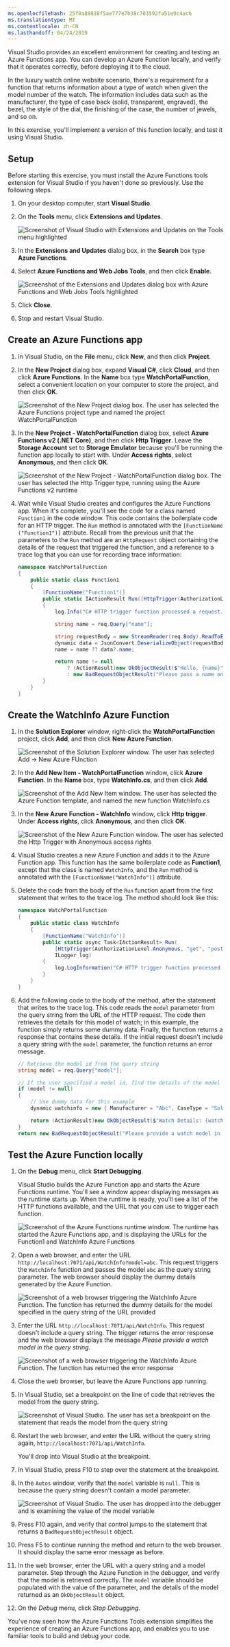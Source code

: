 ```yaml
---
ms.openlocfilehash: 25f0a88838f5ae777e7b38c703592fa51e9c4ac6
ms.translationtype: MT
ms.contentlocale: zh-CN
ms.lasthandoff: 04/24/2019
---
```

Visual Studio provides an excellent environment for creating and testing an Azure Functions app. You can develop an Azure Function locally, and verify that it operates correctly, before deploying it to the cloud.

In the luxury watch online website scenario, there's a requirement for a function that returns information about a type of watch when given the model number of the watch. The information includes data such as the manufacturer, the type of case back (solid, transparent, engraved), the bezel, the style of the dial, the finishing of the case, the number of jewels, and so on.

In this exercise, you'll implement a version of this function locally, and test it using Visual Studio.

## <a name="setup"></a>Setup

Before starting this exercise, you must install the Azure Functions tools extension for Visual Studio if you haven't done so previously. Use the following steps.

1. On your desktop computer, start **Visual Studio**.

1. On the **Tools** menu, click **Extensions and Updates**.

    ![Screenshot of Visual Studio with Extensions and Updates on the Tools menu highlighted](../media/3-tools-menu.png)

1. In the **Extensions and Updates** dialog box, in the **Search** box type **Azure Functions**.

1. Select **Azure Functions and Web Jobs Tools**, and then click **Enable**.

    ![Screenshot of the Extensions and Updates dialog box with Azure Functions and Web Jobs Tools highlighted](../media/3-azure-functions-and-web-jobs-tools.png)

1. Click **Close**.

1. Stop and restart Visual Studio.

## <a name="create-an-azure-functions-app"></a>Create an Azure Functions app

1. In Visual Studio, on the **File** menu, click **New**, and then click **Project**.

1. In the **New Project** dialog box, expand **Visual C#**, click **Cloud**, and then click **Azure Functions**. In the **Name** box type **WatchPortalFunction**, select a convenient location on your computer to store the project, and then click **OK**.

    ![Screenshot of the New Project dialog box. The user has selected the Azure Functions project type and named the project WatchPortalFunction](../media/3-create-project.png)

1. In the **New Project - WatchPortalFunction** dialog box, select **Azure Functions v2 (.NET Core)**, and then click **Http Trigger**. Leave the **Storage Account** set to **Storage Emulator** because you'll be running the function app locally to start with. Under **Access rights**, select **Anonymous**, and then click **OK**.

    ![Screenshot of the New Project - WatchPortalFunction dialog box. The user has selected the Http Trigger type, running using the Azure Functions v2 runtime](../media/3-project-trigger.png)

1. Wait while Visual Studio creates and configures the Azure Functions app. When it's complete, you'll see the code for a class named `Function1` in the code window. This code contains the boilerplate code for an HTTP trigger. The `Run` method is annotated with the `[FunctionName ("Function1")]` attribute. Recall from the previous unit that the parameters to the `Run` method are an `HttpRequest` object containing the details of the request that triggered the function, and a reference to a trace log that you can use for recording trace information:

    ```csharp
    namespace WatchPortalFunction
    {
        public static class Function1
        {
            [FunctionName("Function1")]
            public static IActionResult Run([HttpTrigger(AuthorizationLevel.Anonymous, "get", "post", Route = null)]HttpRequest req, TraceWriter log)
            {
                log.Info("C# HTTP trigger function processed a request.");

                string name = req.Query["name"];

                string requestBody = new StreamReader(req.Body).ReadToEnd();
                dynamic data = JsonConvert.DeserializeObject(requestBody);
                name = name ?? data?.name;

                return name != null
                    ? (ActionResult)new OkObjectResult($"Hello, {name}")
                    : new BadRequestObjectResult("Please pass a name on the query string or in the request body");
            }
        }
    }
    ```

## <a name="create-the-watchinfo-azure-function"></a>Create the WatchInfo Azure Function

1. In the **Solution Explorer** window, right-click the **WatchPortalFunction** project, click **Add**, and then click **New Azure Function**.

    ![Screenshot of the Solution Explorer window. The user has selected Add -> New Azure FUnction](../media/3-new-azure-function.png)

1. In the **Add New Item - WatchPortalFunction** window, click **Azure Function**. In the **Name** box, type **WatchInfo.cs**, and then click **Add**.

    ![Screenshot of the Add New Item window. The user has selected the Azure Function template, and named the new function WatchInfo.cs](../media/3-new-item.png)

1. In the **New Azure Function - WatchInfo** window, click **Http trigger**. Under **Access rights**, click **Anonymous**, and then click **OK**.

    ![Screenshot of the New Azure Function window. The user has selected the Http Trigger with Anonymous access rights](../media/3-new-azure-function-trigger.png)

1. Visual Studio creates a new Azure Function and adds it to the Azure Function app. This function has the same boilerplate code as **Function1**, except that the class is named `WatchInfo`, and the `Run` method is annotated with the `[FunctionName("WatchInfo")]` attribute.

1. Delete the code from the body of the `Run` function apart from the first statement that writes to the trace log. The method should look like this:

    ```csharp
    namespace WatchPortalFunction
    {
        public static class WatchInfo
        {
            [FunctionName("WatchInfo")]
            public static async Task<IActionResult> Run(
                [HttpTrigger(AuthorizationLevel.Anonymous, "get", "post", Route = null)] HttpRequest req,
                ILogger log)
            {
                log.LogInformation("C# HTTP trigger function processed a request.");
            }
        }
    }
    ```

1. Add the following code to the body of the method, after the statement that writes to the trace log. This code reads the `model` parameter from the query string from the URL of the HTTP request. The code then retrieves the details for this model of watch; in this example, the function simply returns some dummy data. Finally, the function returns a response that contains these details. If the initial request doesn't include a query string with the `model` parameter, the function returns an error message.

    ```csharp
    // Retrieve the model id from the query string
    string model = req.Query["model"];

    // If the user specified a model id, find the details of the model of watch
    if (model != null)
    {
        // Use dummy data for this example
        dynamic watchinfo = new { Manufacturer = "Abc", CaseType = "Solid", Bezel = "Titanium", Dial = "Roman", CaseFinish = "Silver", Jewels = 15 };

        return (ActionResult)new OkObjectResult($"Watch Details: {watchinfo.Manufacturer}, {watchinfo.CaseType}, {watchinfo.Bezel}, {watchinfo.Dial}, {watchinfo.CaseFinish}, {watchinfo.Jewels}");
    }
    return new BadRequestObjectResult("Please provide a watch model in the query string");
    ```

## <a name="test-the-azure-function-locally"></a>Test the Azure Function locally

1. On the **Debug** menu, click **Start Debugging**.

    Visual Studio builds the Azure Function app and starts the Azure Functions runtime. You'll see a window appear displaying messages as the runtime starts up. When the runtime is ready, you'll see a list of the HTTP functions available, and the URL that you can use to trigger each function.

    ![Screenshot of the Azure Functions runtime window. The runtime has started the Azure Functions app, and is displaying the URLs for the Function1 and WatchInfo Azure Functions](../media/3-azure-functions-runtime.png)

1. Open a web browser, and enter the URL `http://localhost:7071/api/WatchInfo?model=abc`. This request triggers the `WatchInfo` function and passes the model `abc` as the query string parameter. The web browser should display the dummy details generated by the Azure Function.

    ![Screenshot of a web browser triggering the WatchInfo Azure Function. The function has returned the dummy details for the model specified in the query string of the URL provided](../media/3-azure-functions-response.png)

1. Enter the URL `http://localhost:7071/api/WatchInfo`. This request doesn't include a query string. The trigger returns the error response and the web browser displays the message *Please provide a watch model in the query string*.

    ![Screenshot of a web browser triggering the WatchInfo Azure Function. The function has returned the error response](../media/3-azure-functions-error-response.png)

1. Close the web browser, but leave the Azure Functions app running.

1. In Visual Studio, set a breakpoint on the line of code that retrieves the model from the query string.

    ![Screenshot of Visual Studio. The user has set a breakpoint on the statement that reads the model from the query string](../media/3-visual-studio-breakpoint.png)

1. Restart the web browser, and enter the URL without the query string again, `http://localhost:7071/api/WatchInfo`.

    You'll drop into Visual Studio at the breakpoint.

1. In Visual Studio, press F10 to step over the statement at the breakpoint.

1. In the `Autos` window, verify that the `model` variable is `null`. This is because the query string doesn't contain a model parameter.

    ![Screenshot of Visual Studio. The user has dropped into the debugger and is examining the value of the model variable](../media/3-visual-studio-debug.png)

1. Press F10 again, and verify that control jumps to the statement that returns a `BadRequestObjectResult` object.

1. Press F5 to continue running the method and return to the web browser. It should display the same error message as before.

1. In the web browser, enter the URL with a query string and a model parameter. Step through the Azure Function in the debugger, and verify that the model is retrieved correctly. The `model` variable should be populated with the value of the parameter, and the details of the model returned as an `OkObjectResult` object.

1. On the *Debug* menu, click *Stop Debugging*.

You've now seen how the Azure Functions Tools extension simplifies the experience of creating an Azure Functions app, and enables you to use familiar tools to build and debug your code.
